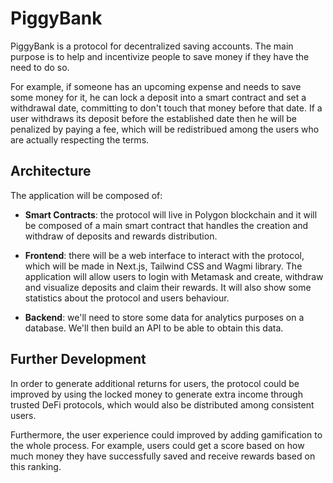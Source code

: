 # PiggyBank

PiggyBank is a protocol for decentralized saving accounts. The main purpose is to help and incentivize people to save money if they have the need to do so.

For example, if someone has an upcoming expense and needs to save some money for it, he can lock a deposit into a smart contract and set a withdrawal date, committing to don't touch that money before that date.
If a user withdraws its deposit before the established date then he will be penalized by paying a fee, which will be redistribued among the users who are actually respecting the terms.

## Architecture

The application will be composed of:

- **Smart Contracts**: the protocol will live in Polygon blockchain and it will be composed of a main smart contract that handles the creation and withdraw of deposits and rewards distribution.

- **Frontend**: there will be a web interface to interact with the protocol, which will be made in Next.js, Tailwind CSS and Wagmi library. The application will allow users to login with Metamask and create, withdraw and visualize deposits and claim their rewards. It will also show some statistics about the protocol and users behaviour.

- **Backend**: we'll need to store some data for analytics purposes on a database. We'll then build an API to be able to obtain this data.

## Further Development

In order to generate additional returns for users, the protocol could be improved by using the locked money to generate extra income through trusted DeFi protocols, which would also be distributed among consistent users.

Furthermore, the user experience could improved by adding gamification to the whole process. For example, users could get a score based on how much money they have successfully saved and receive rewards based on this ranking.
